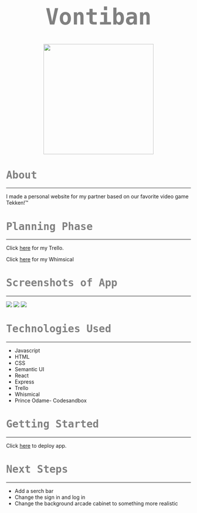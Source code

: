 # <center><span style="font-size: 60px; font-family:OCR A Std, monospace; color: grey; ">Vontiban </span></center>
# <center><img src="https://i.imgur.com/a5Q6ruR.png"  width="300" height="300"></center>

# <span style="font-family:OCR A Std, monospace; color: grey">About</span>
---
I made a personal website for my partner based on our favorite video game Tekken!&trade;
# <span style="font-family:OCR A Std, monospace; color:grey">Planning Phase</span>
---
Click [here](https://trello.com/b/65iv2n5g/vontiban/) for my Trello.

Click [here](https://whimsical.com/kevins-website-AFk6obFkAuQQJQBDU5TnNu) for my Whimsical
# <span style="font-family:OCR A Std, monospace; color:grey">Screenshots of App</span>
---
![](https://i.imgur.com/wE5shjn.png)
![](https://i.imgur.com/kNWU4qm.png)
![](https://i.imgur.com/YYj1JyZ.png)
# <span style="font-family:OCR A Std, monospace; color:grey">Technologies Used</span>
---
* Javascript
* HTML
* CSS
* Semantic UI
* React
* Express
* Trello
* Whismical
* Prince Odame- Codesandbox

# <span style="font-family:OCR A Std, monospace; color:grey">Getting Started</span>
---
Click [here](http://nameless-river-88814.herokuapp.com/) to deploy app.


# <span style="font-family:OCR A Std, monospace; color:grey">Next Steps</span>
---
* Add a serch bar
* Change the sign in and log in
* Change the background arcade cabinet to something more realistic